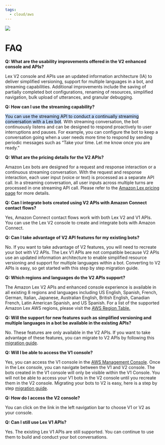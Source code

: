```yaml
---
tags:
  - cloud/aws
---
```



![](https://i.imgur.com/yIdeHr8.png)



# FAQ
**Q: What are the usability improvements offered in the V2 enhanced console and APIs?**

Lex V2 console and APIs use an updated information architecture (IA) to deliver simplified versioning, support for multiple languages in a bot, and streaming capabilities. Additional improvements include the saving of partially completed bot configurations, renaming of resources, simplified navigation, bulk upload of utterances, and granular debugging.

**Q: How can I use the streaming capability?**

<mark style="background: #ADCCFFA6;">You can use the streaming API to conduct a continually streaming conversation with a Lex bot</mark>. With streaming conversation, the bot continuously listens and can be designed to respond proactively to user interruptions and pauses. For example, you can configure the bot to keep a conversation going when a user needs more time to respond by sending periodic messages such as “Take your time. Let me know once you are ready.”

**Q: What are the pricing details for the V2 APIs?**

Amazon Lex bots are designed for a request and response interaction or a continuous streaming conversation. With the request and response interaction, each user input (voice or text) is processed as a separate API call. In a streaming conversation, all user inputs across multiple turns are processed in one streaming API call. Please refer to the [Amazon Lex pricing page](https://aws.amazon.com/lex/pricing/) for more details.

**Q: Can I integrate bots created using V2 APIs with Amazon Connect contact flows?**

Yes, Amazon Connect contact flows work with both Lex V2 and V1 APIs. You can use the Lex V2 console to create and integrate bots with Amazon Connect.

**Q: Can I take advantage of V2 API features for my existing bots?**  

No. If you want to take advantage of V2 features, you will need to recreate your bot with V2 APIs. The Lex V1 APIs are not compatible because V2 APIs use an updated information architecture to enable simplified resource versioning and support for multiple languages within a bot. Converting to V2 APIs is easy, so get started with this step by step migration guide.

**Q: Which regions and languages do the V2 APIs support?**

The Amazon Lex V2 APIs and enhanced console experience is available in all existing 8 regions and languages including US English, Spanish, French, German, Italian, Japanese, Australian English, British English, Canadian French, Latin American Spanish, and US Spanish. For a list of the supported Amazon Lex AWS regions, please visit the [AWS Region Table.](https://aws.amazon.com/about-aws/global-infrastructure/regional-product-services/)

**Q: Will the support for new features such as simplified versioning and multiple languages in a bot be available in the existing APIs?**

No. These features are only available in the V2 APIs. If you want to take advantage of these features, you can migrate to V2 APIs by following this [migration guide](https://docs.aws.amazon.com/lexv2/latest/dg/migration.html).

**Q: Will I be able to access the V1 console?**

Yes, you can access the V1 console in the [AWS Management Console](https://console.aws.amazon.com/lex/). Once in the Lex console, you can navigate between the V1 and V2 console. The bots created in the V1 console will only be visible within the V1 Console. You will not be able to access your V1 bots in the V2 console until you recreate them in the V2 console. Migrating your bots to V2 is easy, here is a step by step [migration guide](https://docs.aws.amazon.com/lexv2/latest/dg/migration.html).

**Q: How do I access the V2 console?**

You can click on the link in the left navigation bar to choose V1 or V2 as your console.

**Q: Can I still use Lex V1 APIs?**

Yes. The existing Lex V1 APIs are still supported. You can continue to use them to build and conduct your bot conversations.
